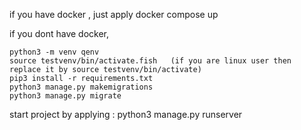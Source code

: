 if you have docker , just apply
    docker compose up

if you dont have docker, 

    python3 -m venv qenv
    source testvenv/bin/activate.fish   (if you are linux user then replace it by source testvenv/bin/activate)
    pip3 install -r requirements.txt
    python3 manage.py makemigrations
    python3 manage.py migrate

start project by applying :
    python3 manage.py runserver

